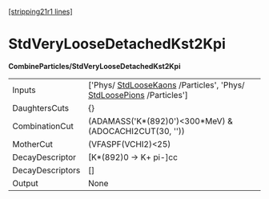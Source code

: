 [[stripping21r1 lines]](./stripping21r1-commonparticles)

# StdVeryLooseDetachedKst2Kpi

**CombineParticles/StdVeryLooseDetachedKst2Kpi**

|                  |                                                                                                                                          |
|------------------|------------------------------------------------------------------------------------------------------------------------------------------|
| Inputs           | ['Phys/ [StdLooseKaons](./stripping21r1-stdloosekaons) /Particles', 'Phys/ [StdLoosePions](./stripping21r1-stdloosepions) /Particles'] |
| DaughtersCuts    | {}                                                                                                                                       |
| CombinationCut   | (ADAMASS('K\*(892)0')\<300\*MeV) & (ADOCACHI2CUT(30, ''))                                                                                |
| MotherCut        | (VFASPF(VCHI2)\<25)                                                                                                                      |
| DecayDescriptor  | [K\*(892)0 -\> K+ pi-]cc                                                                                                               |
| DecayDescriptors | []                                                                                                                                     |
| Output           | None                                                                                                                                     |
